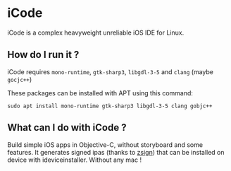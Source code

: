 ﻿# iCode
iCode is a complex heavyweight unreliable iOS IDE for Linux.

## How do I run it ?
iCode requires `mono-runtime`, `gtk-sharp3`, `libgdl-3-5` and `clang` (maybe `gocjc++`) 

These packages can be installed with APT using this command:

`sudo apt install mono-runtime gtk-sharp3 libgdl-3-5 clang gobjc++`

## What can I do with iCode ?
Build simple iOS apps in Objective-C, without storyboard and some features. It generates signed ipas (thanks to [zsign](https://github.com/zhlynn/zsign)) that can be installed on device with ideviceinstaller. Without any mac !
